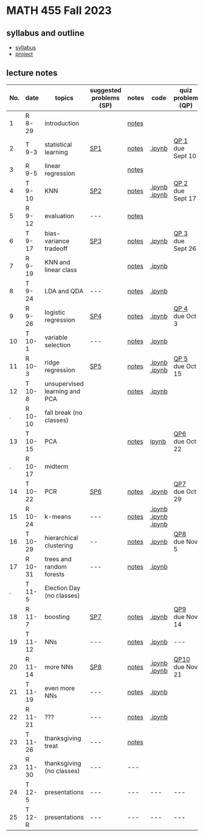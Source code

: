 # MATH 455 Fall 2023

## syllabus and outline

- [syllabus](docs/syllabus.md)
- [project](docs/project.pdf)
## lecture notes

No. | date | topics | suggested problems (SP) | notes | code | quiz problem (QP) | 
--- | --- | --- | --- | --- | --- | --- | 
1|R 8-29 | introduction |  | [notes](lns/lec1.pdf)|  | | 
2|T 9-3 | statistical learning | [SP1](sp/SP1_questions.pdf) | [notes](lns/lec2.pdf)| [.ipynb](code/lab1_intro.ipynb) |  [QP 1](qp/qp1.pdf) due Sept 10 | 
3|R 9-5 | linear regression | | [notes](lns/lec3.pdf)|   | 
4|T 9-10 | KNN | [SP2](sp/SP2_questions.pdf) | [notes](lns/lec4.pdf)|  [.ipynb](code/lab2_regression.ipynb) [.ipynb](code/lab3_knn.ipynb)| [QP 2](qp/qp2.pdf) due Sept 17| 
5|R 9-12 | evaluation | --- | [notes](lns/lec5.pdf) |  |   | 
6|T 9-17 | bias-variance tradeoff | [SP3](sp/SP3_questions.pdf) | [notes](lns/lec6.pdf) | [.ipynb](code/lab4_evaluation.ipynb) | [QP 3](qp/qp3.pdf) due Sept 26 |
7|R 9-19 | KNN and linear class | | [notes](lns/lec7.pdf)   | [.ipynb](code/lab5_knn_class.ipynb)  | 
8|T 9-24 | LDA and QDA |  --- | [notes](lns/lec8.pdf)| [.ipynb](code/lab6_lda.ipynb) |  |
9|R 9-26 | logistic regression | [SP4](sp/SP4_questions.pdf)| [notes](lns/lec9.pdf)| [.ipynb](code/lab7_logistic.ipynb)| [QP 4](qp/qp4.pdf) due Oct 3 | 
10 |T 10-1 | variable selection | --- | [notes](lns/lec10.pdf)| [.ipynb](code/lab8_selection.ipynb) |  | 
11 |R 10-3 | ridge regression | [SP5](sp/SP5_questions.pdf) | [notes](lns/lec11.pdf)| [.ipynb](code/lab9_colinear.ipynb) [.ipynb](code/lab10_ridge.ipynb)| [QP 5](qp/qp5.pdf) due Oct 15 |    |
12|T 10-8 | unsupervised learning and PCA |  | [notes](lns/lec12.pdf)| [.ipynb](code/lab9_selection.ipynb)  |  | 
. |R 10-10 | fall break (no classes) | 
13 | T 10-15 | PCA |  | [notes](lns/lec13.pdf)|   [ipynb](code/lab10_ridge.ipynb)| [QP6](qp/qp6.pdf) due Oct 22  | 
.| R 10-17 | midterm | ||||
14|T 10-22 | PCR | [SP6](sp/SP6_questions.pdf) | [notes](lns/lec14.pdf)| [.ipynb](code/lab11_lasso.ipynb) | [QP7](qp/qp7.pdf) due Oct 29 | 
15|R 10-24 | k-means | --- | [notes](lns/lec15.pdf)| [.ipynb](code/lab12_loss.ipynb) [.ipynb](code/lab13_glmnet.ipynb) [.ipynb](code/lab14_pcaviz.ipynb)  |    | 
16|T 10-29 | hierarchical clustering | -- | [notes](lns/lec16.pdf) | [.ipynb](code/lab15_pca.ipynb) |  [QP8](qp/qp8.pdf) due Nov 5 | 
17 |R 10-31 | trees and random forests | --- | [notes](lns/lec17.pdf) | [.ipynb](code/lab16_pcr.ipynb)  |  |
. | T 11-5 | Election Day (no classes) | 
18|R 11-7 | boosting | [SP7](sp/SP7_questions.pdf) | [notes](lns/lec18.pdf)| [.ipynb](code/lab17_kmeans.ipynb)  |  [QP9](qp/qp9.pdf) due Nov 14 | 
19|T 11-12 | NNs | --- | [notes](lns/lec19.pdf)| [.ipynb](code/lab18_hierarchical.ipynb) |   --- | 
20|R 11-14 | more NNs | [SP8](sp/SP8_questions.pdf) | [notes](lns/lec20.pdf)| [.ipynb](code/lab19_trees.ipynb) [.ipynb](code/lab20_rf.ipynb) | [QP10](qp/qp10.pdf) due Nov 21| 
21 | T 11-19 | even more NNs | --- | [notes](lns/lec21.pdf)| [.ipynb](code/lab21_boosting.ipynb) | 
22 | R 11-21 | ??? | --- | [notes](lns/lec21.pdf)| [.ipynb](code/lab22_nn.ipynb) |
23 |T 11-26 | thanksgiving treat  | --- |[notes](lns/lec23.pdf)| 
23|R 11-30 | thanksgiving (no classes) | --- | --- |
24|T 12-5 | presentations  | --- | --- | --- | ---| 
25|T 12-R | presentations | --- | --- | --- |  --- | --- | 



